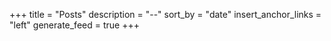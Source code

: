 +++
title = "Posts"
description = "--"
sort_by = "date"
insert_anchor_links = "left"
generate_feed = true
+++
